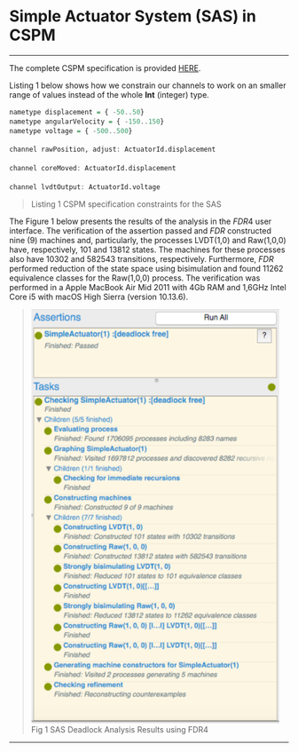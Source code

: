 # Simple Actuator System (SAS) in CSPM

---

The complete CSPM specification is provided [HERE](sas.csp).

Listing 1 below shows how we constrain our channels to work on an smaller range of values instead of the whole **Int** (integer) type.

  ```haskell
  nametype displacement = { -50..50}
  nametype angularVelocity = { -150..150}
  nametype voltage = { -500..500}

  channel rawPosition, adjust: ActuatorId.displacement

  channel coreMoved: ActuatorId.displacement

  channel lvdtOutput: ActuatorId.voltage
  ```
  > Listing 1 CSPM specification constraints for the SAS

The Figure 1 below presents the results of the analysis in the *FDR*4 user interface. The verification of the assertion passed and *FDR* constructed nine (9) machines and, particularly, the processes LVDT(1,0) and Raw(1,0,0) have, respectively, 101 and 13812 states. The machines for these processes also have 10302 and 582543 transitions, respectively. Furthermore, *FDR* performed reduction of the state space using bisimulation and found 11262 equivalence classes for the Raw(1,0,0) process. The verification was performed in a Apple MacBook Air Mid 2011 with 4Gb RAM and 1,6GHz Intel Core i5 with macOS High Sierra (version 10.13.6).

  > ![](Fig7.png) \
  > Fig 1 SAS Deadlock Analysis Results using FDR4

---
